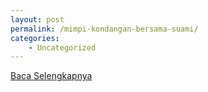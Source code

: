 ```yaml
---
layout: post
permalink: /mimpi-kondangan-bersama-suami/
categories:
    - Uncategorized
---
```


[Baca Selengkapnya](/01)